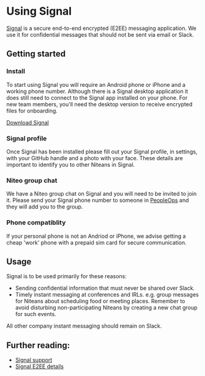 # Using Signal

[Signal](https://signal.org/) is a secure end-to-end encrypted (E2EE) messaging application. We use it for confidential messages that should not be sent via email or Slack.

## Getting started

### Install

To start using Signal you will require an Android phone or iPhone and a working phone number. Although there is a Signal desktop application it does still need to connect to the Signal app installed on your phone. For new team members, you'll need the desktop version to receive encrypted files for onboarding.

[Download Signal]

### Signal profile

Once Signal has been installed please fill out your Signal profile, in settings, with your GitHub handle and a photo with your face. These details are important to identify you to other Niteans in Signal.

### Niteo group chat

We have a Niteo group chat on Signal and you will need to be invited to join it. Please send your Signal phone number to someone in [PeopleOps] and they will add you to the group.

### Phone compatiblity

If your personal phone is not an Andriod or iPhone, we advise getting a cheap 'work' phone with a prepaid sim card for secure communication.

## Usage

Signal is to be used primarily for these reasons:

* Sending confidential information that must never be shared over Slack.
* Timely instant messaging at conferences and IRLs. e.g. group messages for Niteans about scheduling food or meeting places. Remember to avoid disturbing non-participating Niteans by creating a new chat group for such events.

All other company instant messaging should remain on Slack.

## Further reading:

* [Signal support](https://support.signal.org/hc/en-us)
* [Signal E2EE details](https://medium.com/@justinomora/demystifying-the-signal-protocol-for-end-to-end-encryption-e2ee-ad6a567e6cb4)

[Download Signal]: https://signal.org/download/
[PeopleOps]: https://github.com/orgs/niteoweb/teams/peopleops
